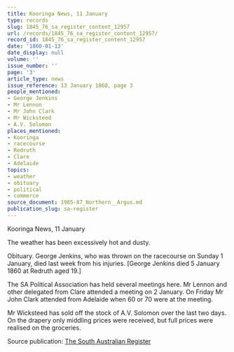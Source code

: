 ```yaml
---
title: Kooringa News, 11 January
type: records
slug: 1845_76_sa_register_content_12957
url: /records/1845_76_sa_register_content_12957/
record_id: 1845_76_sa_register_content_12957
date: '1860-01-13'
date_display: null
volume: ''
issue_number: ''
page: '3'
article_type: news
issue_reference: 13 January 1860, page 3
people_mentioned:
- George Jenkins
- Mr Lennon
- Mr John Clark
- Mr Wicksteed
- A.V. Solomon
places_mentioned:
- Kooringa
- racecourse
- Redruth
- Clare
- Adelaide
topics:
- weather
- obituary
- political
- commerce
source_document: 1985-87_Northern__Argus.md
publication_slug: sa-register
---
```


Kooringa News, 11 January

The weather has been excessively hot and dusty.

Obituary.  George Jenkins, who was thrown on the racecourse on Sunday 1 January, died last week from his injuries.  [George Jenkins died 5 January 1860 at Redruth aged 19.]

The SA Political Association has held several meetings here.  Mr Lennon and other delegated from Clare attended a meeting on 2 January.  On Friday Mr John Clark attended from Adelaide when 60 or 70 were at the meeting.

Mr Wicksteed has sold off the stock of A.V. Solomon over the last two days.  On the drapery only middling prices were received, but full prices were realised on the groceries.

Source publication: [The South Australian Register](/publications/sa-register/)
